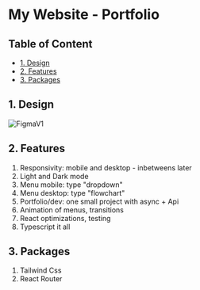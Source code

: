 # My Website - Portfolio <!-- omit in toc -->

## Table of Content <!-- omit in toc -->
- [1. Design](#1-design)
- [2. Features](#2-features)
- [3. Packages](#3-packages)

## 1. Design

![FigmaV1](https://i.ibb.co/MRfdD8r/Designs.png)

## 2. Features

1. Responsivity: mobile and desktop - inbetweens later
2. Light and Dark mode
3. Menu mobile: type "dropdown"
4. Menu desktop: type "flowchart"
5. Portfolio/dev: one small project with async + Api
6. Animation of menus, transitions
7. React optimizations, testing
8. Typescript it all

## 3. Packages

1. Tailwind Css
2. React Router